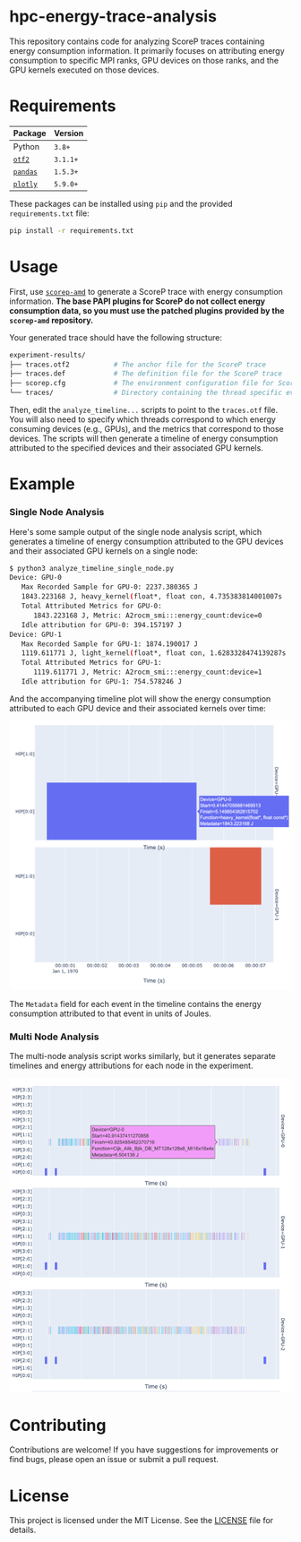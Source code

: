 # hpc-energy-trace-analysis

This repository contains code for analyzing ScoreP traces containing energy consumption information.
It primarily focuses on attributing energy consumption to specific MPI ranks, GPU devices on those ranks, and the GPU kernels executed on those devices.

# Requirements

|**Package**|**Version**|
|---|---|
|Python|`3.8+`|
|[`otf2`](https://perftools.pages.jsc.fz-juelich.de/cicd/otf2/tags/latest/python/index.html)|`3.1.1+`|
|[`pandas`](https://pandas.pydata.org)|`1.5.3+`|
|[`plotly`](https://plotly.com/python/)|`5.9.0+`|

These packages can be installed using `pip` and the provided `requirements.txt` file:

```bash
pip install -r requirements.txt
```

# Usage

First, use [`scorep-amd`](https://github.com/adam-mcdaniel/scorep-amd) to generate a ScoreP trace with energy consumption information. **The base PAPI plugins for ScoreP do not collect energy consumption data, so you must use the patched plugins provided by the `scorep-amd` repository.**

Your generated trace should have the following structure:

```sh
experiment-results/
├── traces.otf2           # The anchor file for the ScoreP trace
├── traces.def            # The definition file for the ScoreP trace
├── scorep.cfg            # The environment configuration file for ScoreP
└── traces/               # Directory containing the thread specific events and definitions
```

Then, edit the `analyze_timeline...` scripts to point to the `traces.otf` file. You will also need to specify which threads correspond to which energy consuming devices (e.g., GPUs), and the metrics that correspond to those devices. The scripts will then generate a timeline of energy consumption attributed to the specified devices and their associated GPU kernels.

# Example

### Single Node Analysis

Here's some sample output of the single node analysis script, which generates a timeline of energy consumption attributed to the GPU devices and their associated GPU kernels on a single node:

```bash
$ python3 analyze_timeline_single_node.py
Device: GPU-0
   Max Recorded Sample for GPU-0: 2237.380365 J
   1843.223168 J, heavy_kernel(float*, float con, 4.735383814001007s
   Total Attributed Metrics for GPU-0:
      1843.223168 J, Metric: A2rocm_smi:::energy_count:device=0
   Idle attribution for GPU-0: 394.157197 J
Device: GPU-1
   Max Recorded Sample for GPU-1: 1874.190017 J
   1119.611771 J, light_kernel(float*, float con, 1.6283328474139287s
   Total Attributed Metrics for GPU-1:
      1119.611771 J, Metric: A2rocm_smi:::energy_count:device=1
   Idle attribution for GPU-1: 754.578246 J
```

And the accompanying timeline plot will show the energy consumption attributed to each GPU device and their associated kernels over time:

![Timeline](assets/timeline-single-node.png)

The `Metadata` field for each event in the timeline contains the energy consumption attributed to that event in units of Joules.

### Multi Node Analysis

The multi-node analysis script works similarly, but it generates separate timelines and energy attributions for each node in the experiment.

![Timeline](assets/timeline-multi-node-2.png)


# Contributing

Contributions are welcome! If you have suggestions for improvements or find bugs, please open an issue or submit a pull request.

# License

This project is licensed under the MIT License. See the [LICENSE](LICENSE) file for details.
